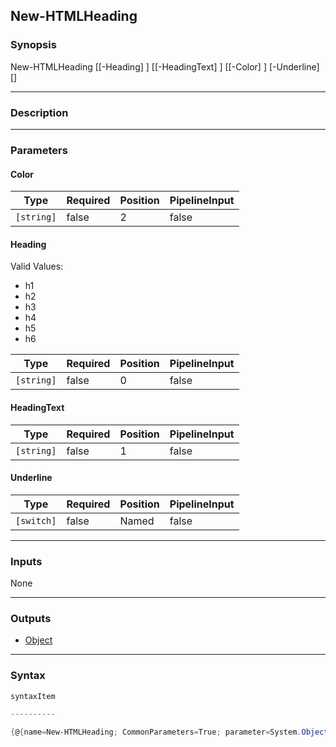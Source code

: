 New-HTMLHeading
---------------




### Synopsis

New-HTMLHeading [[-Heading] <string>] [[-HeadingText] <string>] [[-Color] <string>] [-Underline] [<CommonParameters>]




---


### Description


---


### Parameters
#### **Color**




|Type      |Required|Position|PipelineInput|
|----------|--------|--------|-------------|
|`[string]`|false   |2       |false        |



#### **Heading**

Valid Values:

* h1
* h2
* h3
* h4
* h5
* h6






|Type      |Required|Position|PipelineInput|
|----------|--------|--------|-------------|
|`[string]`|false   |0       |false        |



#### **HeadingText**




|Type      |Required|Position|PipelineInput|
|----------|--------|--------|-------------|
|`[string]`|false   |1       |false        |



#### **Underline**




|Type      |Required|Position|PipelineInput|
|----------|--------|--------|-------------|
|`[switch]`|false   |Named   |false        |





---


### Inputs
None




---


### Outputs
* [Object](https://learn.microsoft.com/en-us/dotnet/api/System.Object)






---


### Syntax
```PowerShell
syntaxItem
```
```PowerShell
----------
```
```PowerShell
{@{name=New-HTMLHeading; CommonParameters=True; parameter=System.Object[]}}
```
